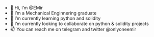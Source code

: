 - 👋 Hi, I’m @EMir
- 👀 I’m a Mechanical Enginnering graduate
- 🌱 I’m currently learning python and solidity
- 💞️ I’m currently looking to collaborate on python & solidity projects
- 📫 You can reach me on telegram and twitter @onlyoneemir

<!---
monksenzu/monksenzu is a ✨ special ✨ repository because its `README.md` (this file) appears on your GitHub profile.
You can click the Preview link to take a look at your changes.
--->
